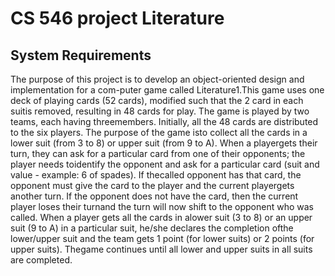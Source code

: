 # CS 546 project Literature
<h2>System Requirements</h2>
<p>The purpose of this project is to develop an object-oriented design and implementation for a com-puter game called Literature1.This game uses one deck of playing cards (52 cards), modified such that the 2 card in each suitis removed, resulting in 48 cards for play. The game is played by two teams, each having threemembers. Initially, all the 48 cards are distributed to the six players. The purpose of the game isto collect all the cards in a lower suit (from 3 to 8) or upper suit (from 9 to A). When a playergets their turn, they can ask for a particular card from one of their opponents; the player needs toidentify the opponent and ask for a particular card (suit and value - example: 6 of spades). If thecalled opponent has that card, the opponent must give the card to the player and the current playergets another turn. If the opponent does not have the card, then the current player loses their turnand the turn will now shift to the opponent who was called. When a player gets all the cards in alower suit (3 to 8) or an upper suit (9 to A) in a particular suit, he/she declares the completion ofthe lower/upper suit and the team gets 1 point (for lower suits) or 2 points (for upper suits). Thegame continues until all lower and upper suits in all suits are completed.</p>
